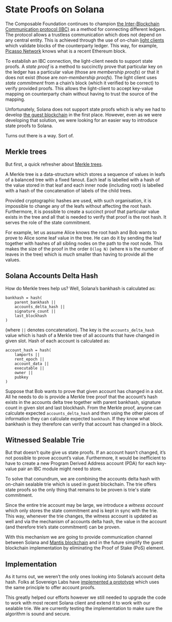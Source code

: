 # State Proofs on Solana

The Composable Foundation continues to champion [the Inter-Blockchain
Communication protocol (IBC)](https://www.ibcprotocol.dev/) as
a method for connecting different ledgers.  The protocol allows
a trustless communication which does not depend on any central entity.
This is achieved through the use of on-chain [light
clients](https://ethereum.org/en/developers/docs/nodes-and-clients/light-clients/)
which validate blocks of the counterparty ledger.  This way, for
example, [Picasso Network](https://www.picasso.network/) knows what is
a recent Ethereum block.

To establish an IBC connection, the light-client needs to support
state proofs.  A *state proof* is a method to succinctly prove that
particular key on the ledger has a particular value (those
are *membership proofs*) or that it does not exist (those
are *non-membership proofs*).  The light client uses *state
commitment* from a chain’s block (which it verified to be correct) to
verify provided proofs.  This allows the light-client to accept
key-value mapping on counterparty chain without having to trust the
source of the mapping.

Unfortunately, Solana does not support state proofs which is why we
had to develop [the guest
blockchain](https://research.composable.finance/t/how-the-guest-blockchain-for-solana-ibc-differs-from-a-solo-machine-solution/317)
in the first place.  However, even as we were developing that
solution, we were looking for an easier way to introduce state proofs
to Solana.

Turns out there is a way.  Sort of.


## Merkle trees

But first, a quick refresher about [Merkle
trees](https://en.wikipedia.org/wiki/Merkle_tree).

A Merkle tree is a data-structure which stores a sequence of values in
leafs of a balanced tree with a fixed fanout.  Each leaf is labelled
with a hash of the value stored in that leaf and each inner node
(including root) is labelled with a hash of the concatenation of
labels of the child trees.

Provided cryptographic hashes are used, with such organisation, it is
impossible to change any of the leafs without affecting the root hash.
Furthermore, it is possible to create a succinct proof that particular
value exists in the tree and all that is needed to verify that proof
is the root hash.  It serves the role of the state commitment.

For example, let us assume Alice knows the root hash and Bob wants to
prove to Alice some leaf value in the tree.  He can do it by sending
the leaf together with hashes of all sibling nodes on the path to the
root node.  This makes the size of the proof in the order `O(log N)`
(where `N` is the number of leaves in the tree) which is *much*
smaller than having to provide all the values.


## Solana Accounts Delta Hash

How do Merkle trees help us?  Well, Solana’s bankhash is calculated
as:

    bankhash = hash(
        parent_bankhash ||
        accounts_delta_hash ||
        signature_count ||
        last_blockhash
    )

(where `||` denotes concatenation).  The key is the
`accounts_delta_hash` value which is hash of a Merkle tree of all
accounts that have changed in given slot.  Hash of each account is
calculated as:

    account_hash = hash(
        lamports ||
        rent_epoch ||
        account_data ||
        executable ||
        owner ||
        pubkey
    )

Suppose that Bob wants to prove that given account has changed in
a slot.  All he needs to do is provide a Merkle tree proof that the
account’s hash exists in the accounts delta tree together with parent
bankhash, signature count in given slot and last blockhash.  From the
Merkle proof, anyone can calculate expected `accounts_delta_hash` and
then using the other pieces of information they can calculate expected
`bankhash`.  If they know what bankhash is they therefore can verify
that account has changed in a block.


## Witnessed Sealable Trie

But that doesn’t quite give us state proofs.  If an account hasn’t
changed, it’s not possible to prove account’s value.  Furthermore, it
would be inefficient to have to create a new Program Derived Address
account (PDA) for each key-value pair an IBC module might need to
store.

To solve that conundrum, we are combining the accounts delta hash with
on-chain sealable trie which is used in guest blockchain.  The trie
offers state proofs so the only thing that remains to be proven is
trie's state commitment.

Since the entire trie account may be large, we introduce a *witness
account* which only stores the state commitment and is kept in sync
with the trie.  This way, whenever the trie changes, the witness
account is updated as well and via the mechanism of accounts delta
hash, the value in the account (and therefore trie’s state commitment)
can be proven.

With this mechanism we are going to provide communication channel
between Solana and [Mantis
blockchain](https://docs.picasso.network/technology/mantis) and in the
future simplify the guest blockchain implementation by eliminating the
Proof of Stake (PoS) element.


## Implementation

As it turns out, we weren’t the only ones looking into Solana’s
account delta hash.  Folks at Sovereign Labs have [implemented
a prototype](https://github.com/Sovereign-Labs/solana-proofs/) which
uses the same principle to offer account proofs.

This greatly helped our efforts however we still needed to upgrade the
code to work with most recent Solana client and extend it to work with
our sealable trie.  We are currently testing the implementation to
make sure the algorithm is sound and secure.
